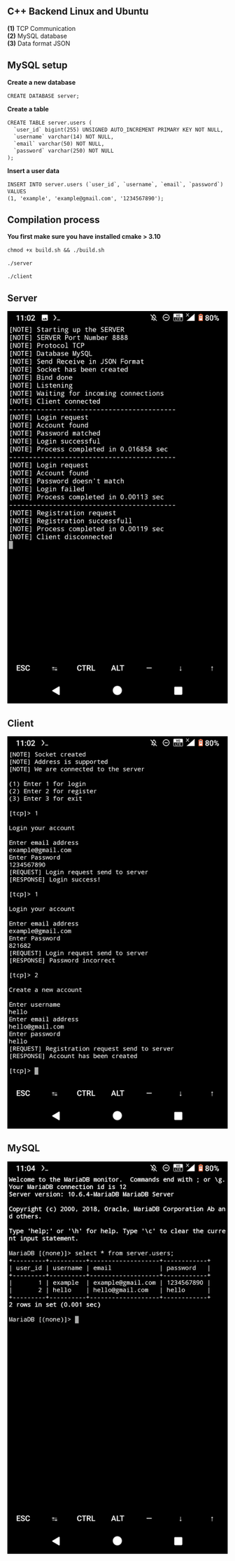 <h2> C++ Backend Linux and Ubuntu</h2>

<b>(1)</b> TCP Communication</br>
<b>(2)</b> MySQL database</br>
<b>(3)</b> Data format JSON</br>

<h2>MySQL setup</h2>
<p><b>Create a new database</b></p>

```
CREATE DATABASE server;
```

<p><b>Create a table</b><p>
  
``` 
CREATE TABLE server.users (
  `user_id` bigint(255) UNSIGNED AUTO_INCREMENT PRIMARY KEY NOT NULL,
  `username` varchar(14) NOT NULL,
  `email` varchar(50) NOT NULL,
  `password` varchar(250) NOT NULL
);
```
<p><b>Insert a user data</b></p>

```
INSERT INTO server.users (`user_id`, `username`, `email`, `password`) VALUES
(1, 'example', 'example@gmail.com', '1234567890');
```



<h2> Compilation process </h2>
<p><b>You first make sure you have installed cmake > 3.10</b></p>

```
chmod +x build.sh && ./build.sh
```

```
./server
```

```
./client
```


<h2>Server</h2>

![alt text](https://raw.githubusercontent.com/halloweeks/cpp-backend/main/images/Screenshot_20220204-110257.png)

<h2>Client</h2>

![alt text](https://github.com/halloweeks/cpp-backend/blob/main/images/Screenshot_20220204-110238.png?raw=true)

<h2>MySQL</h2>

![alt text](https://github.com/halloweeks/cpp-backend/blob/main/images/Screenshot_20220204-110453.png?raw=true)


<br>
